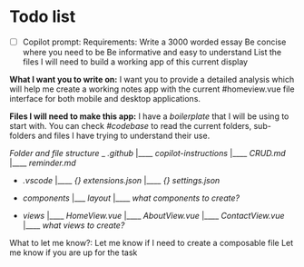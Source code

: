 # Todo list

- [ ] Copilot prompt:
Requirements: Write a 3000 worded essay
              Be concise where you need to be
              Be informative and easy to understand
              List the files I will need to build  a working app of this current display

**What I want you to write on:** I want you to provide a detailed analysis which will help me create a working notes app with the current #homeview.vue file interface for both mobile and desktop applications.

**Files I will need to make this app:** I have a *boilerplate* that I will be using to start with. You can check *#codebase* to read the current folders, sub-folders and files I have trying to understand their use.

*Folder and file structure*
_ *.github*
|____ *copilot-instructions*
|____ *CRUD.md*
|____ *reminder.md*

- *.vscode*
|____ *{} extensions.json*
|____ *{} settings.json*

- *components*
  |___ *layout*
    |____ *what components to create?*

- *views*
       |____ *HomeView.vue*
       |____ *AboutView.vue*
       |____ *ContactView.vue*
       |____ *what views to create?*

What to let me know?: Let me know if I need to create a composable file
Let me know if you are up for the task
